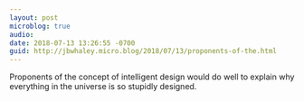 ```yaml
---
layout: post
microblog: true
audio: 
date: 2018-07-13 13:26:55 -0700
guid: http://jbwhaley.micro.blog/2018/07/13/proponents-of-the.html
---
```

Proponents of the concept of intelligent design would do well to explain why everything in the universe is so stupidly designed.
